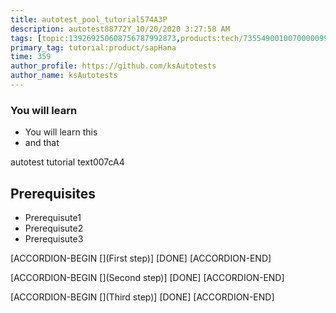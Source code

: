 ```yaml
---
title: autotest_pool_tutorial574A3P
description: autotest88772Y_10/20/2020 3:27:58 AM
tags: [topic:139269250608756787992873,products:tech/73554900100700000996,tutorial:experience/advanced]
primary_tag: tutorial:product/sapHana
time: 359
author_profile: https://github.com/ksAutotests
author_name: ksAutotests
---
```

### You will learn
- You will learn this
- and that

autotest tutorial text007cA4

## Prerequisites
- Prerequisute1
- Prerequisute2
- Prerequisute3

[ACCORDION-BEGIN [](First step)]
[DONE]
[ACCORDION-END]

[ACCORDION-BEGIN [](Second step)]
[DONE]
[ACCORDION-END]

[ACCORDION-BEGIN [](Third step)]
[DONE]
[ACCORDION-END]


